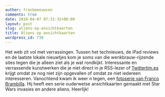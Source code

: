 ```yaml
---
author: frankmeeuwsen
comments: true
date: 2010-04-07 07:31:32+00:00
layout: post
slug: aliens-op-ansichtkaarten
title: Aliens op ansichtkaarten
wordpress_id: 739
---
```


Het web zit vol met verrassingen. Tussen het technieuws, de iPad reviews en de laatste lokale nieuwtjes kom je soms van die wenkbrauw-rijzende sites tegen die je alleen ziet als je wat rondkijkt. Interessante en verrassende kunstwerken die je niet direct in je RSS-lezer of [Twittertim.es](http://www.twittertim.es/) krijgt omdat ze nog niet zijn opgevallen of omdat ze niet iedereen interesseren. Vanochtend kwam ik weer n tegen, een [fotoserie van Franco Brambilla](http://www.flickr.com/photos/francobrambilla/sets/72157604061918270/). Hij heeft een serie ouderwetse ansichtkaarten gemaakt met Star Wars invasies en andere aliens. Heerlijk!


